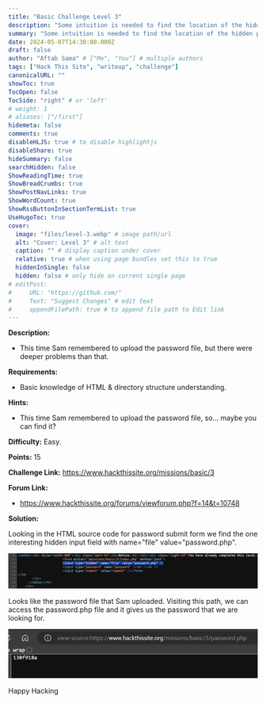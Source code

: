 ```yaml
---
title: "Basic Challenge Level 3"
description: "Some intuition is needed to find the location of the hidden password file. Requirements: Basic HTML knowledge"
summary: "Some intuition is needed to find the location of the hidden password file. Requirements: Basic HTML knowledge"
date: 2024-05-07T14:30:00.000Z
draft: false
author: "Aftab Sama" # ["Me", "You"] # multiple authors
tags: ["Hack This Site", "writeup", "challenge"]
canonicalURL: ""
showToc: true
TocOpen: false
TocSide: "right" # or 'left'
# weight: 1
# aliases: ["/first"]
hidemeta: false
comments: true
disableHLJS: true # to disable highlightjs
disableShare: true
hideSummary: false
searchHidden: false
ShowReadingTime: true
ShowBreadCrumbs: true
ShowPostNavLinks: true
ShowWordCount: true
ShowRssButtonInSectionTermList: true
UseHugoToc: true
cover:
  image: "files/level-3.webp" # image path/url
  alt: "Cover: Level 3" # alt text
  caption: "" # display caption under cover
  relative: true # when using page bundles set this to true
  hiddenInSingle: false
  hidden: false # only hide on current single page
# editPost:
#     URL: "https://github.com/"
#     Text: "Suggest Changes" # edit text
#     appendFilePath: true # to append file path to Edit link
---
```


**Description:**

- This time Sam remembered to upload the password file, but there were deeper problems than that.

**Requirements:**

- Basic knowledge of HTML & directory structure understanding.

**Hints:**

- This time Sam remembered to upload the password file, so… maybe you can find it?

**Difficulty:** Easy.

**Points:** 15

**Challenge Link:** https://www.hackthissite.org/missions/basic/3

**Forum Link:**

- https://www.hackthissite.org/forums/viewforum.php?f=14&t=10748

**Solution:**

Looking in the HTML source code for password submit form we find the one interesting hidden input field with name="file" value="password.php".

![Level 3 solution.1](files/level-3-sol-1.webp#center)

Looks like the password file that Sam uploaded. Visiting this path, we can access the password.php file and it gives us the password that we are looking for.

![Level 3 solution.2](files/level-3-sol-2.webp#center)

Happy Hacking
